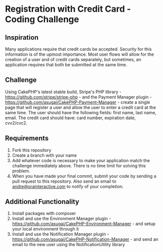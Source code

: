 Registration with Credit Card - Coding Challenge
==================
## Inspiration
Many applications require that credit cards be accepted. Security for this information is of the upmost importance. Most user flows will allow for the creation of a user and of credit cards separately, but sometimes, an application requires that both be submitted at the same time.

## Challenge
Using CakePHP's latest stable build, Stripe's PHP library - https://github.com/stripe/stripe-php - and the Payment Manager plugin - https://github.com/asugai/CakePHP-Payment-Manager - create a single page that will register a user and allow the user to enter a credit card at the same time. The user should have the following fields: first name, last name, email. The credit card should have: card number, expiration date, cvv2/cvc2.

## Requirements
1. Fork this repository
2. Create a branch with your name
3. Add whatever code is necessary to make your application match the challenge immediately above. There is no time limit for solving this problem.
5. When you have made your final commit, submit your code by sending a pull request to this repository.  Also send an email to andre@orainteractive.com to notify of your completion.

## Additional Functionality
1. Install packages with composer
2. Install and use the Environment Manager plugin - https://github.com/asugai/CakePHP-Environment-Manager - and setup your local environment through it
3. Install and use the Notification Manager plugin - https://github.com/asugai/CakePHP-Notification-Manager - and send an email to the new user using the NotificationUtility library
